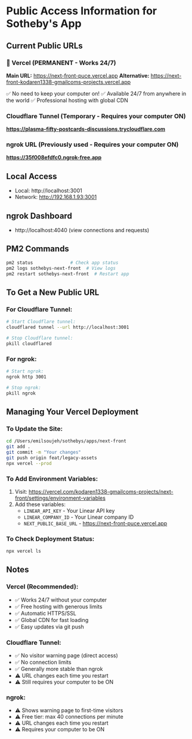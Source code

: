 # Public Access Information for Sotheby's App

## Current Public URLs

### 🚀 Vercel (PERMANENT - Works 24/7)
**Main URL:** https://next-front-puce.vercel.app
**Alternative:** https://next-front-kodaren1338-gmailcoms-projects.vercel.app

✅ No need to keep your computer on!
✅ Available 24/7 from anywhere in the world
✅ Professional hosting with global CDN

### Cloudflare Tunnel (Temporary - Requires your computer ON)
**https://plasma-fifty-postcards-discussions.trycloudflare.com**

### ngrok URL (Previously used - Requires your computer ON)
**https://35f008efdfc0.ngrok-free.app**

## Local Access
- Local: http://localhost:3001
- Network: http://192.168.1.93:3001

## ngrok Dashboard
- http://localhost:4040 (view connections and requests)

## PM2 Commands
```bash
pm2 status              # Check app status
pm2 logs sothebys-next-front  # View logs
pm2 restart sothebys-next-front  # Restart app
```

## To Get a New Public URL

### For Cloudflare Tunnel:
```bash
# Start Cloudflare tunnel:
cloudflared tunnel --url http://localhost:3001

# Stop Cloudflare tunnel:
pkill cloudflared
```

### For ngrok:
```bash
# Start ngrok:
ngrok http 3001

# Stop ngrok:
pkill ngrok
```

## Managing Your Vercel Deployment

### To Update the Site:
```bash
cd /Users/emilsoujeh/sothebys/apps/next-front
git add .
git commit -m "Your changes"
git push origin feat/legacy-assets
npx vercel --prod
```

### To Add Environment Variables:
1. Visit: https://vercel.com/kodaren1338-gmailcoms-projects/next-front/settings/environment-variables
2. Add these variables:
   - `LINEAR_API_KEY` - Your Linear API key
   - `LINEAR_COMPANY_ID` - Your Linear company ID
   - `NEXT_PUBLIC_BASE_URL` - https://next-front-puce.vercel.app

### To Check Deployment Status:
```bash
npx vercel ls
```

## Notes

### Vercel (Recommended):
- ✅ Works 24/7 without your computer
- ✅ Free hosting with generous limits
- ✅ Automatic HTTPS/SSL
- ✅ Global CDN for fast loading
- ✅ Easy updates via git push

### Cloudflare Tunnel:
- ✅ No visitor warning page (direct access)
- ✅ No connection limits
- ✅ Generally more stable than ngrok
- ⚠️ URL changes each time you restart
- ⚠️ Still requires your computer to be ON

### ngrok:
- ⚠️ Shows warning page to first-time visitors
- ⚠️ Free tier: max 40 connections per minute
- ⚠️ URL changes each time you restart
- ⚠️ Requires your computer to be ON
